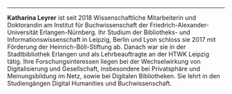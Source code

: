 ---
**Katharina Leyrer** ist seit 2018 Wissenschaftliche Mitarbeiterin und Doktorandin am Institut für Buchwissenschaft der Friedrich-Alexander-Universität Erlangen-Nürnberg. Ihr Studium der Bibliotheks- und Informationswissenschaft in Leipzig, Berlin und Lyon schloss sie 2017 mit Förderung der Heinrich-Böll-Stiftung ab. Danach war sie in der Stadtbibliothek Erlangen und als Lehrbeauftragte an der HTWK Leipzig tätig. Ihre Forschungsinteressen liegen bei der Wechselwirkung von Digitalisierung und Gesellschaft, insbesondere bei Privatsphäre und Meinungsbildung im Netz, sowie bei Digitalen Bibliotheken. Sie lehrt in den Studiengängen Digital Humanities und Buchwissenschaft.
